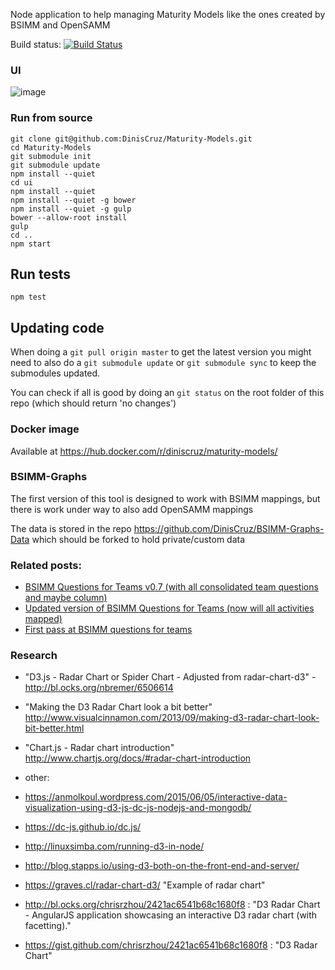 Node application to help managing Maturity Models like the ones created by BSIMM and OpenSAMM

Build status: [![Build Status](https://travis-ci.org/OWASP/Maturity-Models.svg?branch=master)](https://travis-ci.org/OWASP/Maturity-Models)

### UI
![image](https://cloud.githubusercontent.com/assets/656739/16320406/67632dc0-398f-11e6-8aee-8a1f9bd97364.png)

### Run from source

```
git clone git@github.com:DinisCruz/Maturity-Models.git
cd Maturity-Models
git submodule init
git submodule update
npm install --quiet
cd ui
npm install --quiet
npm install --quiet -g bower
npm install --quiet -g gulp
bower --allow-root install
gulp
cd ..
npm start
```

## Run tests
```
npm test
```

## Updating code

When doing a ```git pull origin master``` to get the latest version you might need to also do a ```git submodule update``` or ```git submodule sync``` to keep the submodules updated. 

You can check if all is good by doing an ```git status``` on the root folder of this repo (which should return 'no changes') 

### Docker image

Available at https://hub.docker.com/r/diniscruz/maturity-models/


### BSIMM-Graphs
The first version of this tool is designed to work with BSIMM mappings, but there is work under way to also add OpenSAMM mappings



The data is stored in the repo https://github.com/DinisCruz/BSIMM-Graphs-Data which should be forked to hold private/custom data

### Related posts:
 - [BSIMM Questions for Teams v0.7 (with all consolidated team questions and maybe column)](http://blog.diniscruz.com/2016/04/bsimm-questions-for-teams-v07-with-all.html)
 - [Updated version of BSIMM Questions for Teams (now will all activities mapped)](http://blog.diniscruz.com/2016/04/updated-version-of-bsimm-questions-for.html)
 - [First pass at BSIMM questions for teams](http://blog.diniscruz.com/2016/04/first-pass-at-bsimm-questions-for-teams.html)

### Research

 - "D3.js - Radar Chart or Spider Chart - Adjusted from radar-chart-d3" - http://bl.ocks.org/nbremer/6506614
 - "Making the D3 Radar Chart look a bit better" http://www.visualcinnamon.com/2013/09/making-d3-radar-chart-look-bit-better.html
 - "Chart.js - Radar chart introduction" http://www.chartjs.org/docs/#radar-chart-introduction

 - other:
  - https://anmolkoul.wordpress.com/2015/06/05/interactive-data-visualization-using-d3-js-dc-js-nodejs-and-mongodb/
  - https://dc-js.github.io/dc.js/
  - http://linuxsimba.com/running-d3-in-node/
  - http://blog.stapps.io/using-d3-both-on-the-front-end-and-server/
  - https://graves.cl/radar-chart-d3/ "Example of radar chart"
  - http://bl.ocks.org/chrisrzhou/2421ac6541b68c1680f8 : "D3 Radar Chart - AngularJS application showcasing an interactive D3 radar chart (with facetting)."
  - https://gist.github.com/chrisrzhou/2421ac6541b68c1680f8 : "D3 Radar Chart"
